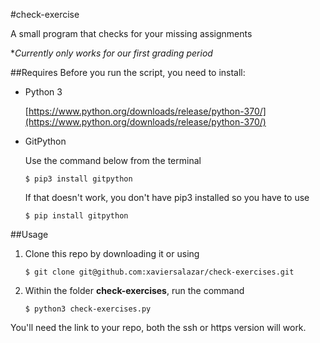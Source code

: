#check-exercise

A small program that checks for your missing assignments

**Currently only works for our first grading period*

##Requires
Before you run the script, you need to install:
+ Python 3

    [https://www.python.org/downloads/release/python-370/](https://www.python.org/downloads/release/python-370/)
+ GitPython

    Use the command below from the terminal

    `$ pip3 install gitpython`
    
     If that doesn't work, you don't have pip3 installed so you have to use
     
     `$ pip install gitpython`
     
##Usage
1. Clone this repo by downloading it or using

    `$ git clone git@github.com:xaviersalazar/check-exercises.git`

2. Within the folder __check-exercises__, run the command

    `$ python3 check-exercises.py`

You'll need the link to your repo, both the ssh or https version will work.

